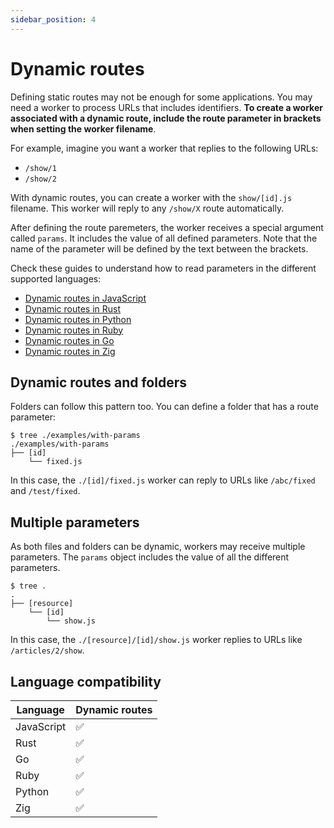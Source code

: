```yaml
---
sidebar_position: 4
---
```


# Dynamic routes

Defining static routes may not be enough for some applications. You may need a worker to process URLs that includes identifiers. **To create a worker associated with a dynamic route, include the route parameter in brackets when setting the worker filename**.

For example, imagine you want a worker that replies to the following URLs:

- `/show/1`
- `/show/2`

With dynamic routes, you can create a worker with the `show/[id].js` filename. This worker will reply to any `/show/X` route automatically.

After defining the route paremeters, the worker receives a special argument called `params`. It includes the value of all defined parameters. Note that the name of the parameter will be defined by the text between the brackets.

Check these guides to understand how to read parameters in the different supported languages:

* [Dynamic routes in JavaScript](../languages/javascript.md#dynamic-routes)
* [Dynamic routes in Rust](../languages/rust.md#dynamic-routes)
* [Dynamic routes in Python](../languages/python.md#dynamic-routes)
* [Dynamic routes in Ruby](../languages/ruby.md#dynamic-routes)
* [Dynamic routes in Go](../languages/go.md#dynamic-routes)
* [Dynamic routes in Zig](../languages/zig.md#dynamic-routes)

## Dynamic routes and folders

Folders can follow this pattern too. You can define a folder that has a route parameter:

```
$ tree ./examples/with-params
./examples/with-params
├── [id]
    └── fixed.js
```

In this case, the `./[id]/fixed.js` worker can reply to URLs like `/abc/fixed` and `/test/fixed`.

## Multiple parameters

As both files and folders can be dynamic, workers may receive multiple parameters. The `params` object includes the value of all the different parameters.

```
$ tree .
.
├── [resource]
    └── [id]
        └── show.js
```

In this case, the `./[resource]/[id]/show.js` worker replies to URLs like `/articles/2/show`.

## Language compatibility

| Language | Dynamic routes |
| --- | --- |
| JavaScript | ✅ |
| Rust | ✅ |
| Go | ✅ |
| Ruby | ✅ |
| Python | ✅ |
| Zig | ✅ |
